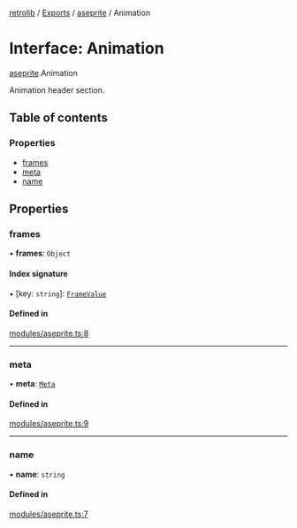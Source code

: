[retrolib](../README.md) / [Exports](../modules.md) / [aseprite](../modules/aseprite.md) / Animation

# Interface: Animation

[aseprite](../modules/aseprite.md).Animation

Animation header section.

## Table of contents

### Properties

- [frames](aseprite.Animation.md#frames)
- [meta](aseprite.Animation.md#meta)
- [name](aseprite.Animation.md#name)

## Properties

### frames

• **frames**: `Object`

#### Index signature

▪ [key: `string`]: [`FrameValue`](aseprite.FrameValue.md)

#### Defined in

[modules/aseprite.ts:8](https://github.com/philbgarner/retrolib/blob/5caf158/src/modules/aseprite.ts#L8)

___

### meta

• **meta**: [`Meta`](aseprite.Meta.md)

#### Defined in

[modules/aseprite.ts:9](https://github.com/philbgarner/retrolib/blob/5caf158/src/modules/aseprite.ts#L9)

___

### name

• **name**: `string`

#### Defined in

[modules/aseprite.ts:7](https://github.com/philbgarner/retrolib/blob/5caf158/src/modules/aseprite.ts#L7)
